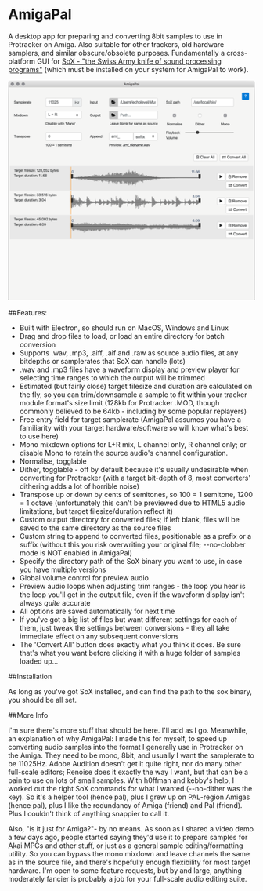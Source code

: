 # AmigaPal

A desktop app for preparing and converting 8bit samples to use in Protracker on Amiga. Also suitable for other trackers, old hardware
samplers, and similar obscure/obsolete purposes. Fundamentally a cross-platform GUI for [SoX - "the Swiss Army knife of sound processing programs"](http://sox.sourceforge.net/) 
(which must be installed on your system for AmigaPal to work). 

![AmigaPal screenshot](./screenshot.png "AmigaPal screenshot")

##Features: 

* Built with Electron, so should run on MacOS, Windows and Linux
* Drag and drop files to load, or load an entire directory for batch conversion
* Supports .wav, .mp3, .aiff, .aif and .raw as source audio files, at any bitdepths or samplerates that SoX can handle (lots)
* .wav and .mp3 files have a waveform display and preview player for selecting time ranges to which the output will be trimmed
* Estimated (but fairly close) target filesize and duration are calculated on the fly, so you can trim/downsample a sample to fit within your tracker module format's size limit (128kb for Protracker .MOD, though commonly believed to be 64kb - including by some popular replayers)
* Free entry field for target samplerate (AmigaPal assumes you have a familiarity with your target hardware/software so will know what's best to use here)
* Mono mixdown options for L+R mix, L channel only, R channel only; or disable Mono to retain the source audio's channel configuration.
* Normalise, togglable
* Dither, togglable - off by default because it's usually undesirable when converting for Protracker (with a target bit-depth of 8, most converters' dithering adds a lot of horrible noise)
* Transpose up or down by cents of semitones, so 100 = 1 semitone, 1200 = 1 octave (unfortunately this can't be previewed due to HTML5 audio limitations, but target filesize/duration reflect it)
* Custom output directory for converted files; if left blank, files will be saved to the same directory as the source files
* Custom string to append to converted files, positionable as a prefix or a suffix (without this you risk overwriting your original file; --no-clobber mode is NOT enabled in AmigaPal)
* Specify the directory path of the SoX binary you want to use, in case you have multiple versions
* Global volume control for preview audio
* Preview audio loops when adjusting trim ranges - the loop you hear is the loop you'll get in the output file, even if the waveform display isn't always *quite* accurate
* All options are saved automatically for next time
* If you've got a big list of files but want different settings for each of them, just tweak the settings between conversions - they all take immediate effect on any subsequent conversions
* The 'Convert All' button does exactly what you think it does. Be sure that's what you want before clicking it with a huge folder of samples loaded up...

##Installation

As long as you've got SoX installed, and can find the path to the sox binary, you should be all set. 

##More Info

I'm sure there's more stuff that should be here. I'll add as I go. Meanwhile, an explanation of why AmigaPal: I made this for myself, to speed up converting audio samples into the format
I generally use in Protracker on the Amiga. They need to be mono, 8bit, and usually I want the samplerate to be 11025Hz. Adobe Audition doesn't get it quite right,
nor do many other full-scale editors; Renoise does it exactly the way I want, but that can be a pain to use on lots of small samples. With h0ffman and kebby's help,
I worked out the right SoX commands for what I wanted (--no-dither was the key).
So it's a helper tool (hence pal), plus I grew up on PAL-region Amigas (hence pal), plus I like the redundancy of Amiga (friend) and Pal (friend).
Plus I couldn't think of anything snappier to call it.

Also, "is it just for Amiga?"- by no means. As soon as I shared a video demo a few days ago, people started saying they'd use it to
prepare samples for Akai MPCs and other stuff, or just as a general sample editing/formatting utility. So you can bypass
the mono mixdown and leave channels the same as in the source file, and there's hopefully enough flexibility for most target hardware. I'm
open to some feature requests, but by and large, anything moderately fancier is probably a job for your full-scale audio editing suite.